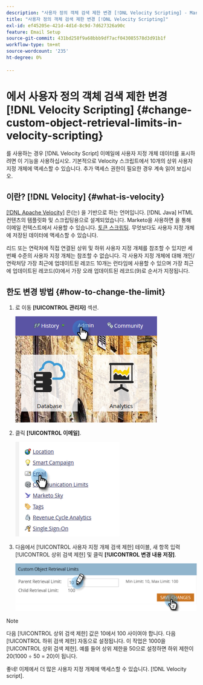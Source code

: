 ```yaml
---
description: "사용자 정의 객체 검색 제한 변경 [!DNL Velocity Scripting] - Marketo 문서 - 제품 설명서"
title: "사용자 정의 객체 검색 제한 변경 [!DNL Velocity Scripting]"
exl-id: ef45205e-421d-4d1d-8c9d-7d627326a90c
feature: Email Setup
source-git-commit: 431bd258f9a68bbb9df7acf043085578d3d91b1f
workflow-type: tm+mt
source-wordcount: '235'
ht-degree: 0%

---
```


# 에서 사용자 정의 객체 검색 제한 변경 [!DNL Velocity Scripting] {#change-custom-object-retrieval-limits-in-velocity-scripting}

를 사용하는 경우 [!DNL Velocity Script] 이메일에 사용자 지정 개체 데이터를 표시하려면 이 기능을 사용하십시오. 기본적으로 Velocity 스크립트에서 10개의 상위 사용자 지정 개체에 액세스할 수 있습니다. 추가 액세스 권한이 필요한 경우 계속 읽어 보십시오.

## 이란? [!DNL Velocity] {#what-is-velocity}

[[!DNL Apache Velocity]](https://velocity.apache.org/) 은(는) 을 기반으로 하는 언어입니다. [!DNL Java] HTML 컨텐츠의 템플릿화 및 스크립팅용으로 설계되었습니다. Marketo을 사용하면 을 통해 이메일 컨텍스트에서 사용할 수 있습니다. [토큰 스크립팅](/help/marketo/product-docs/email-marketing/general/using-tokens/create-an-email-script-token.md). 무엇보다도 사용자 지정 개체에 저장된 데이터에 액세스할 수 있습니다.

리드 또는 연락처에 직접 연결된 상위 및 하위 사용자 지정 개체를 참조할 수 있지만 세 번째 수준의 사용자 지정 개체는 참조할 수 없습니다. 각 사용자 지정 개체에 대해 개인/연락처당 가장 최근에 업데이트된 레코드 10개는 런타임에 사용할 수 있으며 가장 최근에 업데이트된 레코드(0)에서 가장 오래 업데이트된 레코드(9)로 순서가 지정됩니다.

## 한도 변경 방법 {#how-to-change-the-limit}

1. 로 이동 **[!UICONTROL 관리자]** 섹션.

   ![](assets/change-custom-object-retrieval-limits-in-velocity-scripting-1.png)

1. 클릭 **[!UICONTROL 이메일]**.

   ![](assets/change-custom-object-retrieval-limits-in-velocity-scripting-2.png)

1. 다음에서 [!UICONTROL 사용자 지정 개체 검색 제한] 테이블, 새 항목 입력 [!UICONTROL 상위 검색 제한] 및 클릭 **[!UICONTROL 변경 내용 저장]**.

   ![](assets/change-custom-object-retrieval-limits-in-velocity-scripting-3.png)

>[!NOTE]
>
>다음 [!UICONTROL 상위 검색 제한] 값은 10에서 100 사이여야 합니다. 다음 [!UICONTROL 하위 검색 제한] 자동으로 설정됩니다. 이 작업은 1000을 [!UICONTROL 상위 검색 제한]. 예를 들어 상위 제한을 50으로 설정하면 하위 제한이 20(1000 ÷ 50 = 20)이 됩니다.

좋네! 이제에서 더 많은 사용자 지정 개체에 액세스할 수 있습니다. [!DNL Velocity script].
